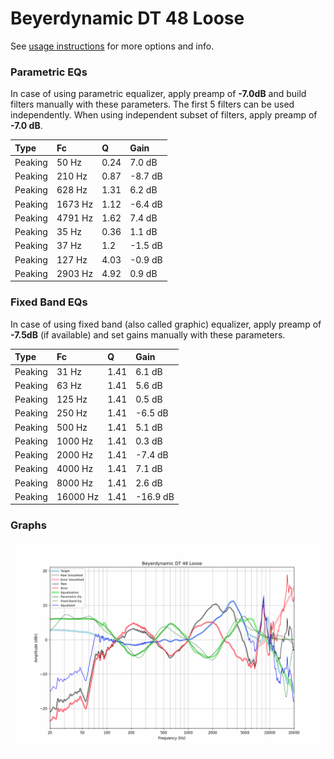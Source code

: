 # Beyerdynamic DT 48 Loose
See [usage instructions](https://github.com/jaakkopasanen/AutoEq#usage) for more options and info.

### Parametric EQs
In case of using parametric equalizer, apply preamp of **-7.0dB** and build filters manually
with these parameters. The first 5 filters can be used independently.
When using independent subset of filters, apply preamp of **-7.0 dB**.

| Type    | Fc      |    Q | Gain    |
|:--------|:--------|:-----|:--------|
| Peaking | 50 Hz   | 0.24 | 7.0 dB  |
| Peaking | 210 Hz  | 0.87 | -8.7 dB |
| Peaking | 628 Hz  | 1.31 | 6.2 dB  |
| Peaking | 1673 Hz | 1.12 | -6.4 dB |
| Peaking | 4791 Hz | 1.62 | 7.4 dB  |
| Peaking | 35 Hz   | 0.36 | 1.1 dB  |
| Peaking | 37 Hz   | 1.2  | -1.5 dB |
| Peaking | 127 Hz  | 4.03 | -0.9 dB |
| Peaking | 2903 Hz | 4.92 | 0.9 dB  |

### Fixed Band EQs
In case of using fixed band (also called graphic) equalizer, apply preamp of **-7.5dB**
(if available) and set gains manually with these parameters.

| Type    | Fc       |    Q | Gain     |
|:--------|:---------|:-----|:---------|
| Peaking | 31 Hz    | 1.41 | 6.1 dB   |
| Peaking | 63 Hz    | 1.41 | 5.6 dB   |
| Peaking | 125 Hz   | 1.41 | 0.5 dB   |
| Peaking | 250 Hz   | 1.41 | -6.5 dB  |
| Peaking | 500 Hz   | 1.41 | 5.1 dB   |
| Peaking | 1000 Hz  | 1.41 | 0.3 dB   |
| Peaking | 2000 Hz  | 1.41 | -7.4 dB  |
| Peaking | 4000 Hz  | 1.41 | 7.1 dB   |
| Peaking | 8000 Hz  | 1.41 | 2.6 dB   |
| Peaking | 16000 Hz | 1.41 | -16.9 dB |

### Graphs
![](./Beyerdynamic%20DT%2048%20Loose.png)